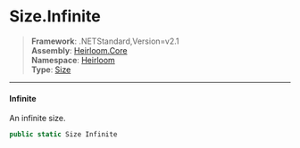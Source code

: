 # Size.Infinite

> **Framework**: .NETStandard,Version=v2.1  
> **Assembly**: [Heirloom.Core][0]  
> **Namespace**: [Heirloom][0]  
> **Type**: [Size][1]  

--------------------------------------------------------------------------------

#### Infinite

An infinite size.

```cs
public static Size Infinite
```

[0]: ..\Heirloom.Core.md
[1]: Heirloom.Size.md
